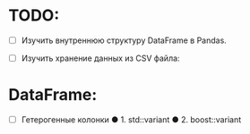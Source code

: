 # TODO:

- [ ] Изучить внутреннюю структуру DataFrame в Pandas.

- [ ] Изучить хранение данных из CSV файла:

# DataFrame:
- [ ] Гетерогенные колонки
     &#x25CF; 1. std::variant
     &#x25CF; 2. boost::variant 

